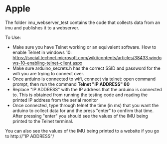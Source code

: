 # Apple

The folder imu_webserver_test contains the code that collects data from an imu and publishes it to a webserver.

To Use:
 - Make sure you have Telnet working or an equivalent software. How to enable Telnet in windows 10: https://social.technet.microsoft.com/wiki/contents/articles/38433.windows-10-enabling-telnet-client.aspx
 - Make sure arduino_secrets.h has the correct SSID and password for the wifi you are trying to connect over.
 - Once arduino is connected to wifi, connect via telnet: open command prompt, then run the command <b>Telnet "IP ADDRESS" 80</b>
 - Replace "IP ADDRESS" with the IP address that the arduino is connected to. This is obtained from running the testing code and reading the printed IP address from the serial monitor
 - Once connected, type through telnet the time (in ms) that you want the arduino to collect data for and the press "enter" to confirm that time. After pressing "enter" you should see the values of the IMU being printed to the Telnet terminal.
 
 You can also see the values of the IMU being printed to a website if you go to http://"IP ADDRESS"/
